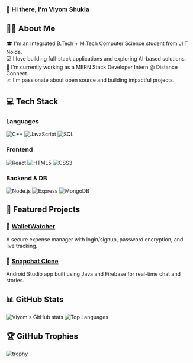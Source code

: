 ### 👋 Hi there, I'm Viyom Shukla

## 👨‍💻 About Me

🎓 I'm an Integrated B.Tech + M.Tech Computer Science student from JIIT Noida.  
💻 I love building full-stack applications and exploring AI-based solutions.  
🚀 I'm currently working as a MERN Stack Developer Intern @ Distance Connect.  
📈 I'm passionate about open source and building impactful projects.

## 💻 Tech Stack

### Languages
![C++](https://img.shields.io/badge/C++-00599C?style=flat&logo=c%2B%2B&logoColor=white)
![JavaScript](https://img.shields.io/badge/JavaScript-F7DF1E?style=flat&logo=javascript&logoColor=black)
![SQL](https://img.shields.io/badge/SQL-4479A1?style=flat&logo=mysql&logoColor=white)

### Frontend
![React](https://img.shields.io/badge/React-20232A?style=flat&logo=react)
![HTML5](https://img.shields.io/badge/HTML5-E34F26?style=flat&logo=html5&logoColor=white)
![CSS3](https://img.shields.io/badge/CSS3-1572B6?style=flat&logo=css3&logoColor=white)

### Backend & DB
![Node.js](https://img.shields.io/badge/Node.js-339933?style=flat&logo=nodedotjs&logoColor=white)
![Express](https://img.shields.io/badge/Express.js-000000?style=flat&logo=express&logoColor=white)
![MongoDB](https://img.shields.io/badge/MongoDB-4EA94B?style=flat&logo=mongodb&logoColor=white)
## 🧩 Featured Projects

### 🔐 [WalletWatcher](https://github.com/viyomshukla/WalletWatcher)
A secure expense manager with login/signup, password encryption, and live tracking.

### 📱 [Snapchat Clone](https://github.com/viyomshukla/SnapchatClone)
Android Studio app built using Java and Firebase for real-time chat and stories.
## 📊 GitHub Stats

![Viyom's GitHub stats](https://github-readme-stats.vercel.app/api?username=viyomshukla&show_icons=true&theme=tokyonight)
![Top Languages](https://github-readme-stats.vercel.app/api/top-langs/?username=viyomshukla&layout=compact)

## 🏆 GitHub Trophies

[![trophy](https://github-profile-trophy.vercel.app/?username=viyomshukla&theme=darkhub)](https://github.com/ryo-ma/github-profile-trophy)

